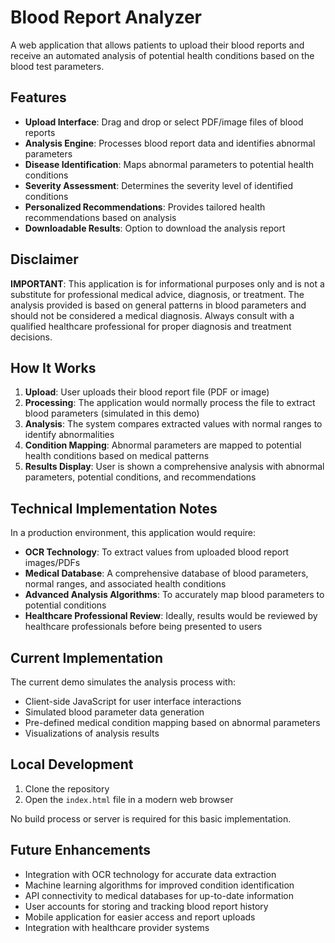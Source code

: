 # Blood Report Analyzer

A web application that allows patients to upload their blood reports and receive an automated analysis of potential health conditions based on the blood test parameters.

## Features

- **Upload Interface**: Drag and drop or select PDF/image files of blood reports
- **Analysis Engine**: Processes blood report data and identifies abnormal parameters
- **Disease Identification**: Maps abnormal parameters to potential health conditions
- **Severity Assessment**: Determines the severity level of identified conditions
- **Personalized Recommendations**: Provides tailored health recommendations based on analysis
- **Downloadable Results**: Option to download the analysis report

## Disclaimer

**IMPORTANT**: This application is for informational purposes only and is not a substitute for professional medical advice, diagnosis, or treatment. The analysis provided is based on general patterns in blood parameters and should not be considered a medical diagnosis. Always consult with a qualified healthcare professional for proper diagnosis and treatment decisions.

## How It Works

1. **Upload**: User uploads their blood report file (PDF or image)
2. **Processing**: The application would normally process the file to extract blood parameters (simulated in this demo)
3. **Analysis**: The system compares extracted values with normal ranges to identify abnormalities
4. **Condition Mapping**: Abnormal parameters are mapped to potential health conditions based on medical patterns
5. **Results Display**: User is shown a comprehensive analysis with abnormal parameters, potential conditions, and recommendations

## Technical Implementation Notes

In a production environment, this application would require:

- **OCR Technology**: To extract values from uploaded blood report images/PDFs
- **Medical Database**: A comprehensive database of blood parameters, normal ranges, and associated health conditions
- **Advanced Analysis Algorithms**: To accurately map blood parameters to potential conditions
- **Healthcare Professional Review**: Ideally, results would be reviewed by healthcare professionals before being presented to users

## Current Implementation

The current demo simulates the analysis process with:

- Client-side JavaScript for user interface interactions
- Simulated blood parameter data generation
- Pre-defined medical condition mapping based on abnormal parameters
- Visualizations of analysis results

## Local Development

1. Clone the repository
2. Open the `index.html` file in a modern web browser

No build process or server is required for this basic implementation.

## Future Enhancements

- Integration with OCR technology for accurate data extraction
- Machine learning algorithms for improved condition identification
- API connectivity to medical databases for up-to-date information
- User accounts for storing and tracking blood report history
- Mobile application for easier access and report uploads
- Integration with healthcare provider systems 